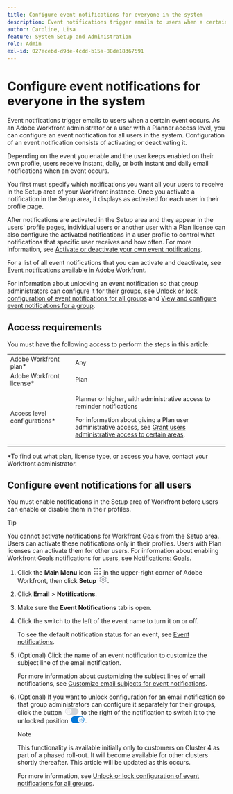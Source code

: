 ```yaml
---
title: Configure event notifications for everyone in the system
description: Event notifications trigger emails to users when a certain event occurs. As an Adobe Workfront administrator or a user with a Planner access level, you can configure an event notification for all users in the system. Configuration of an event notification consists of activating or deactivating it.
author: Caroline, Lisa
feature: System Setup and Administration
role: Admin
exl-id: 027ecebd-d9de-4cdd-b15a-88de18367591
---
```

# Configure event notifications for everyone in the system

<!--look for the "hidden" addition below for the tab redesign - August 2023-->

<!--DON'T DELETE, DRAFT OR HIDE THIS ARTICLE. IT IS LINKED TO THE PRODUCT, THROUGH THE CONTEXT SENSITIVE HELP LINKS-->

Event notifications trigger emails to users when a certain event occurs. As an Adobe Workfront administrator or a user with a Planner access level, you can configure an event notification for all users in the system. Configuration of an event notification consists of activating or deactivating it.

<!--Alina annotation on the word "all" in 2nd sentence: abive, drafted and remains QS only-->

Depending on the event you enable and the user keeps enabled on their own profile, users receive instant, daily, or both instant and daily email notifications when an event occurs.

You first must specify which notifications you want all your users to receive in the Setup area of your Workfront instance. Once you activate a notification in the Setup area, it displays as activated for each user in their profile page.

After notifications are activated in the Setup area and they appear in the users' profile pages, individual users or another user with a Plan license can also configure the activated notifications in a user profile to control what notifications that specific user receives and how often. For more information, see [Activate or deactivate your own event notifications](../../../workfront-basics/using-notifications/activate-or-deactivate-your-own-event-notifications.md).

For a list of all event notifications that you can activate and deactivate, see [Event notifications available in Adobe Workfront](../../../administration-and-setup/manage-workfront/emails/event-notifications-available-in-wf.md).

For information about unlocking an event notification so that group administrators can configure it for their groups, see [Unlock or lock configuration of event notifications for all groups](../../../administration-and-setup/manage-workfront/emails/unlock-configuration-of-event-notifications-for-groups.md) and [View and configure event notifications for a group](../../../administration-and-setup/manage-groups/create-and-manage-groups/view-and-configure-event-notifications-group.md).

## Access requirements

You must have the following access to perform the steps in this article:

<table style="table-layout:auto"> 
 <col> 
 <col> 
 <tbody> 
  <tr> 
   <td role="rowheader">Adobe Workfront plan*</td> 
   <td>Any</td> 
  </tr> 
  <tr> 
   <td role="rowheader">Adobe Workfront license*</td> 
   <td>Plan</td> 
  </tr> 
  <tr> 
   <td role="rowheader">Access level configurations*</td> 
   <td> <p>Planner or higher, with administrative access to reminder notifications</p> <p>For information about giving a Plan user administrative access, see <a href="../../../administration-and-setup/add-users/configure-and-grant-access/grant-users-admin-access-certain-areas.md" class="MCXref xref">Grant users administrative access to certain areas</a>.</p> </td> 
  </tr> 
 </tbody> 
</table>

&#42;To find out what plan, license type, or access you have, contact your Workfront administrator.

## Configure event notifications for all users

You must enable notifications in the Setup area of Workfront before users can enable or disable them in their profiles.

>[!TIP]
>
>You cannot activate notifications for Workfront Goals from the Setup area. Users can activate these notifications only in their profiles. Users with Plan licenses can activate them for other users. For information about enabling Workfront Goals notifications for users, see [Notifications: Goals](../../../workfront-basics/using-notifications/notifications-goals.md).

1. Click the **Main Menu** icon ![](assets/main-menu-icon.png) in the upper-right corner of Adobe Workfront, then click **Setup** ![](assets/gear-icon-settings.png).

1. Click **Email** > **Notifications**.

   <!--hidden shot for the tab redesign - make live in August 2023:
   ![](assets/notifications-area-under-setup-emails.png)
   -->

1. Make sure the **Event Notifications** tab is open.
1. Click the switch to the left of the event name to turn it on or off.

   To see the default notification status for an event, see [Event notifications](../../../workfront-basics/using-notifications/event-notifications.md).

1. (Optional) Click the name of an event notification to customize the subject line of the email notification.

   For more information about customizing the subject lines of email notifications, see [Customize email subjects for event notifications](../../../administration-and-setup/manage-workfront/emails/custom-email-subjects-event-notification.md).

1. (Optional) If you want to unlock configuration for an email notification so that group administrators can configure it separately for their groups, click the button ![](assets/lock-toggle-button.png) to the right of the notification to switch it to the unlocked position ![](assets/unlock-toggle-button.png).

   >[!NOTE]
   >
   >This functionality is available initially only to customers on Cluster 4 as part of a phased roll-out. It will become available for other clusters shortly thereafter. This article will be updated as this occurs.

   For more information, see [Unlock or lock configuration of event notifications for all groups](../../../administration-and-setup/manage-workfront/emails/unlock-configuration-of-event-notifications-for-groups.md).
